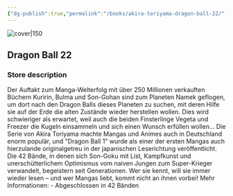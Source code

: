 ```yaml
---
{"dg-publish":true,"permalink":"/books/akira-toriyama-dragon-ball-22/","title":"\"Dragon Ball 22\"","tags":["manga","classic"]}
---
```




![cover|150](http://books.google.com/books/content?id=iJ9GDwAAQBAJ&printsec=frontcover&img=1&zoom=1&edge=curl&source=gbs_api)

## Dragon Ball 22

### Store description

Der Auftakt zum Manga-Welterfolg mit über 250 Millionen verkauften Büchern Kuririn, Bulma und Son-Gohan sind zum Planeten Namek geflogen, um dort nach den Dragon Balls dieses Planeten zu suchen, mit deren Hilfe sie auf der Erde die alten Zustände wieder herstellen wollen. Dies wird schwieriger als erwartet, weil auch die beiden Finsterlinge Vegeta und Freezer die Kugeln einsammeln und sich einen Wunsch erfüllen wollen... Die Serie von Akira Toriyama machte Mangas und Animes auch in Deutschland enorm populär, und "Dragon Ball 1" wurde als einer der ersten Mangas auch hierzulande originalgetreu in der japanischen Leserichtung veröffentlicht. Die 42 Bände, in denen sich Son-Goku mit List, Kampfkunst und unerschütterlichem Optimismus vom naiven Jungen zum Super-Krieger verwandelt, begeistern seit Generationen. Wer sie kennt, will sie immer wieder lesen – und wer Mangas liebt, kommt nicht an ihnen vorbei! Mehr Informationen: - Abgeschlossen in 42 Bänden
```